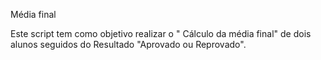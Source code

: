 Média final 

Este script tem como objetivo realizar o " Cálculo da média final"
 de dois alunos seguidos do Resultado "Aprovado ou Reprovado".

